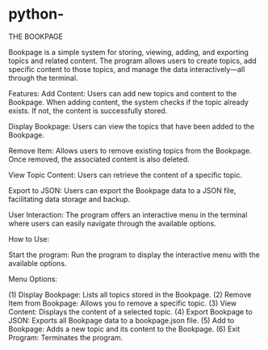 # python-


THE BOOKPAGE

Bookpage is a simple system for storing, viewing, adding, and exporting topics and related content.
 The program allows users to create topics, add specific 
content to those topics, and manage the data interactively—all through the terminal.

Features:
 Add Content: Users can add new topics and content to the Bookpage. When adding content, the system checks if the topic already exists. If not, the content is successfully stored.

 Display Bookpage: Users can view the topics that have been added to the Bookpage.

Remove Item: Allows users to remove existing topics from the Bookpage. Once removed, the associated content is also deleted.

 View Topic Content: Users can retrieve the content of a specific topic.

 Export to JSON: Users can export the Bookpage data to a JSON file, facilitating data storage and backup.

 User Interaction: The program offers an interactive menu in the terminal where users can easily navigate through the available options.



How to Use:

Start the program:
Run the program to display the interactive menu with the available options.

Menu Options:

(1) Display Bookpage: Lists all topics stored in the Bookpage.
(2) Remove Item from Bookpage: Allows you to remove a specific topic.
(3) View Content: Displays the content of a selected topic.
(4) Export Bookpage to JSON: Exports all Bookpage data to a bookpage.json file.
(5) Add to Bookpage: Adds a new topic and its content to the Bookpage.
(6) Exit Program: Terminates the program.
